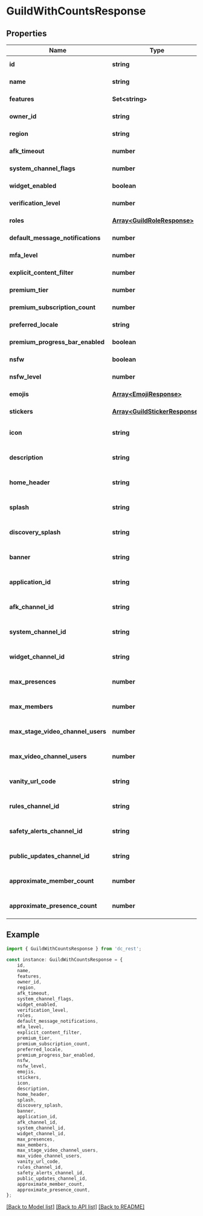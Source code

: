 # GuildWithCountsResponse


## Properties

Name | Type | Description | Notes
------------ | ------------- | ------------- | -------------
**id** | **string** |  | [default to undefined]
**name** | **string** |  | [default to undefined]
**features** | **Set&lt;string&gt;** |  | [default to undefined]
**owner_id** | **string** |  | [default to undefined]
**region** | **string** |  | [default to undefined]
**afk_timeout** | **number** |  | [default to undefined]
**system_channel_flags** | **number** |  | [default to undefined]
**widget_enabled** | **boolean** |  | [default to undefined]
**verification_level** | **number** |  | [default to undefined]
**roles** | [**Array&lt;GuildRoleResponse&gt;**](GuildRoleResponse.md) |  | [default to undefined]
**default_message_notifications** | **number** |  | [default to undefined]
**mfa_level** | **number** |  | [default to undefined]
**explicit_content_filter** | **number** |  | [default to undefined]
**premium_tier** | **number** |  | [default to undefined]
**premium_subscription_count** | **number** |  | [default to undefined]
**preferred_locale** | **string** |  | [default to undefined]
**premium_progress_bar_enabled** | **boolean** |  | [default to undefined]
**nsfw** | **boolean** |  | [default to undefined]
**nsfw_level** | **number** |  | [default to undefined]
**emojis** | [**Array&lt;EmojiResponse&gt;**](EmojiResponse.md) |  | [default to undefined]
**stickers** | [**Array&lt;GuildStickerResponse&gt;**](GuildStickerResponse.md) |  | [default to undefined]
**icon** | **string** |  | [optional] [default to undefined]
**description** | **string** |  | [optional] [default to undefined]
**home_header** | **string** |  | [optional] [default to undefined]
**splash** | **string** |  | [optional] [default to undefined]
**discovery_splash** | **string** |  | [optional] [default to undefined]
**banner** | **string** |  | [optional] [default to undefined]
**application_id** | **string** |  | [optional] [default to undefined]
**afk_channel_id** | **string** |  | [optional] [default to undefined]
**system_channel_id** | **string** |  | [optional] [default to undefined]
**widget_channel_id** | **string** |  | [optional] [default to undefined]
**max_presences** | **number** |  | [optional] [default to undefined]
**max_members** | **number** |  | [optional] [default to undefined]
**max_stage_video_channel_users** | **number** |  | [optional] [default to undefined]
**max_video_channel_users** | **number** |  | [optional] [default to undefined]
**vanity_url_code** | **string** |  | [optional] [default to undefined]
**rules_channel_id** | **string** |  | [optional] [default to undefined]
**safety_alerts_channel_id** | **string** |  | [optional] [default to undefined]
**public_updates_channel_id** | **string** |  | [optional] [default to undefined]
**approximate_member_count** | **number** |  | [optional] [default to undefined]
**approximate_presence_count** | **number** |  | [optional] [default to undefined]

## Example

```typescript
import { GuildWithCountsResponse } from 'dc_rest';

const instance: GuildWithCountsResponse = {
    id,
    name,
    features,
    owner_id,
    region,
    afk_timeout,
    system_channel_flags,
    widget_enabled,
    verification_level,
    roles,
    default_message_notifications,
    mfa_level,
    explicit_content_filter,
    premium_tier,
    premium_subscription_count,
    preferred_locale,
    premium_progress_bar_enabled,
    nsfw,
    nsfw_level,
    emojis,
    stickers,
    icon,
    description,
    home_header,
    splash,
    discovery_splash,
    banner,
    application_id,
    afk_channel_id,
    system_channel_id,
    widget_channel_id,
    max_presences,
    max_members,
    max_stage_video_channel_users,
    max_video_channel_users,
    vanity_url_code,
    rules_channel_id,
    safety_alerts_channel_id,
    public_updates_channel_id,
    approximate_member_count,
    approximate_presence_count,
};
```

[[Back to Model list]](../README.md#documentation-for-models) [[Back to API list]](../README.md#documentation-for-api-endpoints) [[Back to README]](../README.md)
